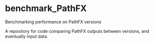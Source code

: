 # benchmark_PathFX
Benchmarking performance on PathFX versions

A repository for code comparing PathFX outputs between versions, and eventually input data.
